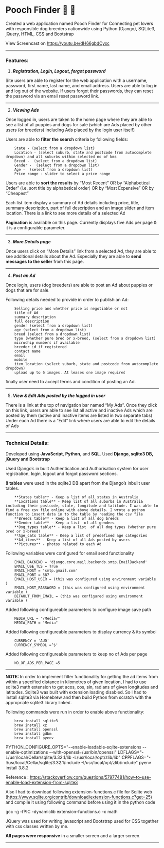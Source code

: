 # Pooch Finder :dog: :paw_prints:
Created a web application named Pooch Finder for Connecting pet lovers with responsible dog breeders nationwide using Python (Django), SQLite3, jQuery, HTML, CSS and Bootstrap

View Screencast on https://youtu.be/dH66gbdCyxc

---
### **Features:**

1. **_Registration, Login, Logout, forgot password_**

Site users are able to register for the web application with a username, password, first name, last name, and email address. Users are able to log in and log out of the website. If users forgot their passwords, they can reset the password via an email reset password link.

---

2. **_Viewing Ads_**

Once logged in, users are taken to the home page where they are able to see a list of all puppies and dogs for sale (which are Ads placed by other users (or breeders) including Ads placed by the login user itself)

Users are able to **filter the search** criteria by following fields:
```
    State - (select from a dropdown list)
    Location - (select suburb, state and postcode from autocomplete dropdown) and all suburbs within selected no of kms
    Breed -  (select from a dropdown list)
    Gender -  (select from a dropdown list)
    Age -  (select from a dropdown list)
    Price range - slider to select a price range
```
Users are able to **sort the results** by “Most Recent” OR  by “Alphabetical Order” (i.e. sort title by alphabetical order) OR by “Most Expensive” OR by “Cheapest”

Each list item display a summary of Ad details including price, title, summary description, part of full description and an image slider and item location. There is a link to see more details of a selected Ad

**Pagination** is available on this page. Currently displays five Ads per page & it is a configurable parameter.

---

3. **_More Details page_**

Once users click on “More Details” link from a selected Ad, they are able to see additional details about the Ad. Especially they are able to **send messages to the seller** from this page.

---

4. **_Post an Ad_**

Once login, users (dog breeders) are able to post an Ad about puppies or dogs that are for sale.

Following details needed to provide in order to publish an Ad:
```
    Selling price and whether price is negotiable or not
    title of Ad
    summary description
    full description
    gender (select from a dropdown list)
    age (select from a dropdown list)
    breed (select from a dropdown list)
    type (whether pure bred or x-breed, (select from a dropdown list)
    microchip numbers if available
    breeder id if registered
    contact name
    email
    mobile
    item location (select suburb, state and postcode from autocomplete dropdown)
    upload up to 6 images. At leases one image required
```
finally user need to accept terms and condition of posting an Ad.

---

5. **_View & Edit Ads posted by the logged in user_**

There is a link at the top of navigation bar named “My Ads”. Once they click on this link, users are able to see list all active and inactive Ads which are posted by them (active and inactive items are listed in two separate tabs)
Under each Ad there is a “Edit” link where users are able to edit the details of Ads


---


### **Technical Details:**

Developed using **JavaScript**, **Python**, and **SQL**. Used **Django, sqlite3 DB, jQuery and Bootstrap**

Used Django’s in built Authentication and Authorisation  system for user registration, login, logout and forgot password sections.

**8 tables** were used in the sqlite3 DB apart from the Django’s inbuilt user tables.
```
    **States table** - Keep a list of all states in Australia
    **Locations table** - Keep list of all suburbs in Australia including their postcode, state, longitude and latitude. I was able to find a free csv file online with above details. I wrote a python function to insert data in to the table by reading the csv file
    **Breeds table** - Keep a list of all dog breeds
    **Gender table** - Keep a list  of all genders
    **Dog_types table** - Keep a list  of all dog types (whether pure bred or x-breed)
    **Age_cats table** - Keep a list of predefined age categories
    **Ad_items** - Keep a list of all Ads posted by users
    **Pictures** - photos related to each Ad
```

Following variables were configured for email send functionality
```
    EMAIL_BACKEND = 'django.core.mail.backends.smtp.EmailBackend'
    EMAIL_USE_TLS = True
    EMAIL_HOST = 'smtp.gmail.com'
    EMAIL_PORT = 587
    EMAIL_HOST_USER = (this was configured using environment variable )
    EMAIL_HOST_PASSWORD = (this was configured using environment variable )
    DEFAULT_FROM_EMAIL = (this was configured using environment variable )

```
Added following configureable parameters to configure image save path
```
    MEDIA_URL = "/Media/"
    MEDIA_PATH = "Media"
```
Added following configureable parameters to display currency & its symbol
```
    CURRENCY = 'AUD'
    CURRENCY_SYMBOL =‘$'
```
Added following configureable parameters to keep no of Ads per page
```
    NO_OF_ADS_PER_PAGE =5
```
---

**NOTE:**
In order to implement filter functionality for getting the ad items from within a specified distance in kilometres of given location, I had to use sqlite3 math extension to get acos, cos, sin, radians of given longitudes and latitudes. Sqlite3 was built with extension loading disabled. So I had to install sqlite3 via Homebrew and then build Python from scratch with the appropriate sqlite3 library linked.

Following commands were run in order to enable above functionality:
```
    brew install sqlite3
    brew install xz
    brew install openssl
    brew install gdbm
    brew install pyenv
```
PYTHON_CONFIGURE_OPTS="--enable-loadable-sqlite-extensions --enable-optimizations --with-openssl=/usr/bin/openssl" LDFLAGS="-L/usr/local/Cellar/sqlite/3.32.1/lib -L/usr/local/opt/zlib/lib" CPPFLAGS="-I/usr/local/Cellar/sqlite/3.32.1/include -I/usr/local/opt/zlib/include" pyenv install 3.8.2

Reference : https://stackoverflow.com/questions/57977481/how-to-use-enable-load-extension-from-sqlite3

Also I had to download following extension-functions.c file for Sqlite web  (https://www.sqlite.org/contrib/download/extension-functions.c?get=25) and compile it using following command before using it in the python code

gcc -g -fPIC -dynamiclib extension-functions.c -o math


JQuery was used for writing javascript and Bootstrap used for CSS together with css classes written by me.

**All pages were responsive** in a smaller screen and a larger screen.

---
